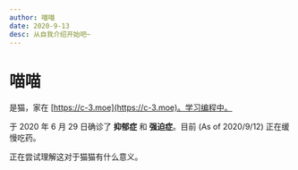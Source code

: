 ```yaml
---
author: 喵喵
date: 2020-9-13
desc: 从自我介绍开始吧~
---
```


# 喵喵

是猫，家在 [https://c-3.moe](https://c-3.moe)。学习编程中。

于 2020 年 6 月 29 日确诊了 **抑郁症** 和 **强迫症**。目前 (As of 2020/9/12) 正在缓慢吃药。

正在尝试理解这对于猫猫有什么意义。
